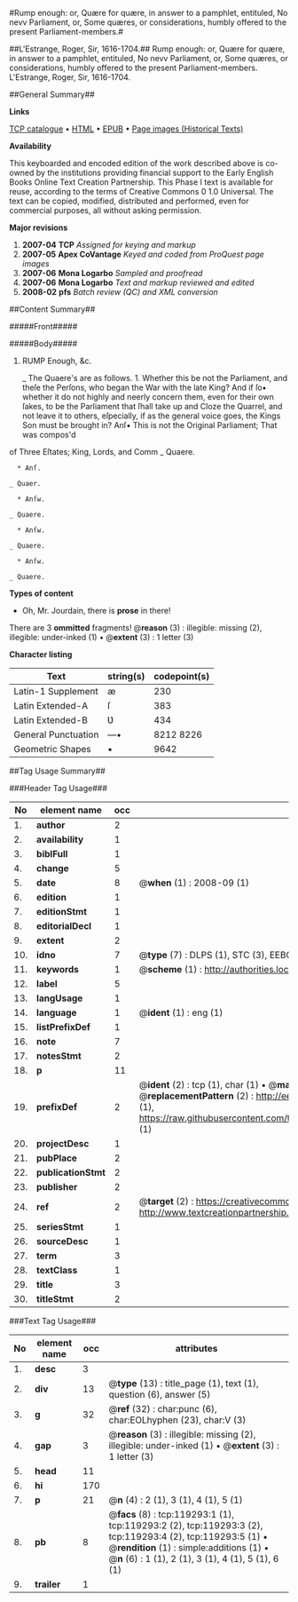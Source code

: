 #Rump enough: or, Quære for quære, in answer to a pamphlet, entituled, No nevv Parliament, or, Some quæres, or considerations, humbly offered to the present Parliament-members.#

##L'Estrange, Roger, Sir, 1616-1704.##
Rump enough: or, Quære for quære, in answer to a pamphlet, entituled, No nevv Parliament, or, Some quæres, or considerations, humbly offered to the present Parliament-members.
L'Estrange, Roger, Sir, 1616-1704.

##General Summary##

**Links**

[TCP catalogue](http://www.ota.ox.ac.uk/tcp/)  • 
[HTML](http://tei.it.ox.ac.uk/tcp/Texts-HTML/free/A87/A87903.html)  • 
[EPUB](http://tei.it.ox.ac.uk/tcp/Texts-EPUB/free/A87/A87903.epub) • 
[Page images (Historical Texts)](https://data.historicaltexts.jisc.ac.uk/view?pubId=eebo-99867003e&pageId=eebo-99867003e-119293-1)

**Availability**

This keyboarded and encoded edition of the
	       work described above is co-owned by the institutions
	       providing financial support to the Early English Books
	       Online Text Creation Partnership. This Phase I text is
	       available for reuse, according to the terms of Creative
	       Commons 0 1.0 Universal. The text can be copied,
	       modified, distributed and performed, even for
	       commercial purposes, all without asking permission.

**Major revisions**

1. __2007-04__ __TCP__ *Assigned for keying and markup*
1. __2007-05__ __Apex CoVantage__ *Keyed and coded from ProQuest page images*
1. __2007-06__ __Mona Logarbo__ *Sampled and proofread*
1. __2007-06__ __Mona Logarbo__ *Text and markup reviewed and edited*
1. __2008-02__ __pfs__ *Batch review (QC) and XML conversion*

##Content Summary##

#####Front#####

#####Body#####

1. RUMP Enough, &c.

    _ The Quaere's are as follows. 1. Whether this be not the Parliament, and theſe the Perſons, who began the War with the late King? And if ſo▪ whether it do not highly and neerly concern them, even for their own ſakes, to be the Parliament that ſhall take up and Cloze the Quarrel, and not leave it to others, eſpecially, if as the general voice goes, the Kings Son must be brought in?
Anſ▪ This is not the Original Parliament; That was compos'd

of Three Eſtates; King, Lords, and Comm
    _ Quaere.

      * Anſ.

    _ Quaer.

      * Anſw.

    _ Quaere.

      * Anſw.

    _ Quaere.

      * Anſw.

    _ Quaere.

**Types of content**

  * Oh, Mr. Jourdain, there is **prose** in there!

There are 3 **ommitted** fragments! 
 @__reason__ (3) : illegible: missing (2), illegible: under-inked (1)  •  @__extent__ (3) : 1 letter (3)

**Character listing**


|Text|string(s)|codepoint(s)|
|---|---|---|
|Latin-1 Supplement|æ|230|
|Latin Extended-A|ſ|383|
|Latin Extended-B|Ʋ|434|
|General Punctuation|—•|8212 8226|
|Geometric Shapes|▪|9642|

##Tag Usage Summary##

###Header Tag Usage###

|No|element name|occ|attributes|
|---|---|---|---|
|1.|__author__|2||
|2.|__availability__|1||
|3.|__biblFull__|1||
|4.|__change__|5||
|5.|__date__|8| @__when__ (1) : 2008-09 (1)|
|6.|__edition__|1||
|7.|__editionStmt__|1||
|8.|__editorialDecl__|1||
|9.|__extent__|2||
|10.|__idno__|7| @__type__ (7) : DLPS (1), STC (3), EEBO-CITATION (1), PROQUEST (1), VID (1)|
|11.|__keywords__|1| @__scheme__ (1) : http://authorities.loc.gov/ (1)|
|12.|__label__|5||
|13.|__langUsage__|1||
|14.|__language__|1| @__ident__ (1) : eng (1)|
|15.|__listPrefixDef__|1||
|16.|__note__|7||
|17.|__notesStmt__|2||
|18.|__p__|11||
|19.|__prefixDef__|2| @__ident__ (2) : tcp (1), char (1)  •  @__matchPattern__ (2) : ([0-9\-]+):([0-9IVX]+) (1), (.+) (1)  •  @__replacementPattern__ (2) : http://eebo.chadwyck.com/downloadtiff?vid=$1&page=$2 (1), https://raw.githubusercontent.com/textcreationpartnership/Texts/master/tcpchars.xml#$1 (1)|
|20.|__projectDesc__|1||
|21.|__pubPlace__|2||
|22.|__publicationStmt__|2||
|23.|__publisher__|2||
|24.|__ref__|2| @__target__ (2) : https://creativecommons.org/publicdomain/zero/1.0/ (1), http://www.textcreationpartnership.org/docs/. (1)|
|25.|__seriesStmt__|1||
|26.|__sourceDesc__|1||
|27.|__term__|3||
|28.|__textClass__|1||
|29.|__title__|3||
|30.|__titleStmt__|2||


###Text Tag Usage###

|No|element name|occ|attributes|
|---|---|---|---|
|1.|__desc__|3||
|2.|__div__|13| @__type__ (13) : title_page (1), text (1), question (6), answer (5)|
|3.|__g__|32| @__ref__ (32) : char:punc (6), char:EOLhyphen (23), char:V (3)|
|4.|__gap__|3| @__reason__ (3) : illegible: missing (2), illegible: under-inked (1)  •  @__extent__ (3) : 1 letter (3)|
|5.|__head__|11||
|6.|__hi__|170||
|7.|__p__|21| @__n__ (4) : 2 (1), 3 (1), 4 (1), 5 (1)|
|8.|__pb__|8| @__facs__ (8) : tcp:119293:1 (1), tcp:119293:2 (2), tcp:119293:3 (2), tcp:119293:4 (2), tcp:119293:5 (1)  •  @__rendition__ (1) : simple:additions (1)  •  @__n__ (6) : 1 (1), 2 (1), 3 (1), 4 (1), 5 (1), 6 (1)|
|9.|__trailer__|1||

